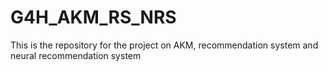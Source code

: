 # G4H_AKM_RS_NRS
This is the repository for the project on AKM, recommendation system and neural recommendation system
